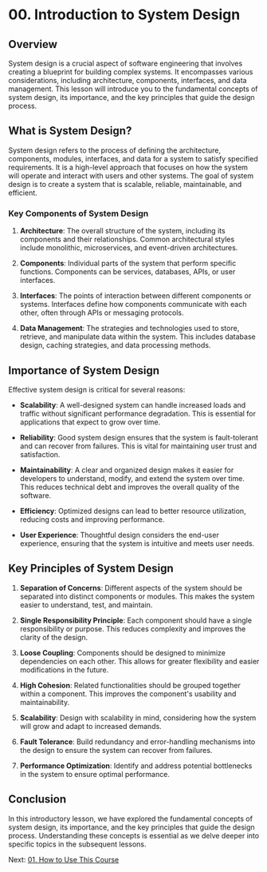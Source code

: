 # 00. Introduction to System Design

## Overview

System design is a crucial aspect of software engineering that involves creating a blueprint for building complex systems. It encompasses various considerations, including architecture, components, interfaces, and data management. This lesson will introduce you to the fundamental concepts of system design, its importance, and the key principles that guide the design process.

## What is System Design?

System design refers to the process of defining the architecture, components, modules, interfaces, and data for a system to satisfy specified requirements. It is a high-level approach that focuses on how the system will operate and interact with users and other systems. The goal of system design is to create a system that is scalable, reliable, maintainable, and efficient.

### Key Components of System Design

1. **Architecture**: The overall structure of the system, including its components and their relationships. Common architectural styles include monolithic, microservices, and event-driven architectures.

2. **Components**: Individual parts of the system that perform specific functions. Components can be services, databases, APIs, or user interfaces.

3. **Interfaces**: The points of interaction between different components or systems. Interfaces define how components communicate with each other, often through APIs or messaging protocols.

4. **Data Management**: The strategies and technologies used to store, retrieve, and manipulate data within the system. This includes database design, caching strategies, and data processing methods.

## Importance of System Design

Effective system design is critical for several reasons:

- **Scalability**: A well-designed system can handle increased loads and traffic without significant performance degradation. This is essential for applications that expect to grow over time.

- **Reliability**: Good system design ensures that the system is fault-tolerant and can recover from failures. This is vital for maintaining user trust and satisfaction.

- **Maintainability**: A clear and organized design makes it easier for developers to understand, modify, and extend the system over time. This reduces technical debt and improves the overall quality of the software.

- **Efficiency**: Optimized designs can lead to better resource utilization, reducing costs and improving performance.

- **User Experience**: Thoughtful design considers the end-user experience, ensuring that the system is intuitive and meets user needs.

## Key Principles of System Design

1. **Separation of Concerns**: Different aspects of the system should be separated into distinct components or modules. This makes the system easier to understand, test, and maintain.

2. **Single Responsibility Principle**: Each component should have a single responsibility or purpose. This reduces complexity and improves the clarity of the design.

3. **Loose Coupling**: Components should be designed to minimize dependencies on each other. This allows for greater flexibility and easier modifications in the future.

4. **High Cohesion**: Related functionalities should be grouped together within a component. This improves the component's usability and maintainability.

5. **Scalability**: Design with scalability in mind, considering how the system will grow and adapt to increased demands.

6. **Fault Tolerance**: Build redundancy and error-handling mechanisms into the design to ensure the system can recover from failures.

7. **Performance Optimization**: Identify and address potential bottlenecks in the system to ensure optimal performance.

## Conclusion

In this introductory lesson, we have explored the fundamental concepts of system design, its importance, and the key principles that guide the design process. Understanding these concepts is essential as we delve deeper into specific topics in the subsequent lessons.

Next: [01. How to Use This Course](./01-how-to-use-this-course.md)

